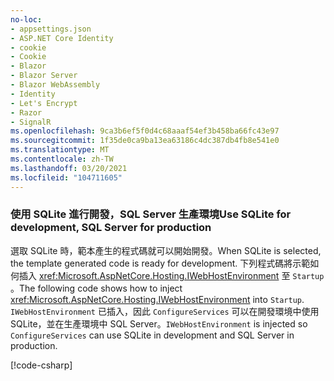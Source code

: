 ```yaml
---
no-loc:
- appsettings.json
- ASP.NET Core Identity
- cookie
- Cookie
- Blazor
- Blazor Server
- Blazor WebAssembly
- Identity
- Let's Encrypt
- Razor
- SignalR
ms.openlocfilehash: 9ca3b6ef5f0d4c68aaaf54ef3b458ba66fc43e97
ms.sourcegitcommit: 1f35de0ca9ba13ea63186c4dc387db4fb8e541e0
ms.translationtype: MT
ms.contentlocale: zh-TW
ms.lasthandoff: 03/20/2021
ms.locfileid: "104711605"
---
```

<a name="sqlite-dev"></a>
### <a name="use-sqlite-for-development-sql-server-for-production"></a><span data-ttu-id="810c8-101">使用 SQLite 進行開發，SQL Server 生產環境</span><span class="sxs-lookup"><span data-stu-id="810c8-101">Use SQLite for development, SQL Server for production</span></span>

<span data-ttu-id="810c8-102">選取 SQLite 時，範本產生的程式碼就可以開始開發。</span><span class="sxs-lookup"><span data-stu-id="810c8-102">When SQLite is selected, the template generated code is ready for development.</span></span> <span data-ttu-id="810c8-103">下列程式碼將示範如何插入 <xref:Microsoft.AspNetCore.Hosting.IWebHostEnvironment> 至 `Startup` 。</span><span class="sxs-lookup"><span data-stu-id="810c8-103">The following code shows how to inject <xref:Microsoft.AspNetCore.Hosting.IWebHostEnvironment> into `Startup`.</span></span> <span data-ttu-id="810c8-104">`IWebHostEnvironment` 已插入，因此 `ConfigureServices` 可以在開發環境中使用 SQLite，並在生產環境中 SQL Server。</span><span class="sxs-lookup"><span data-stu-id="810c8-104">`IWebHostEnvironment` is injected so `ConfigureServices` can use SQLite in development and SQL Server in production.</span></span>

[!code-csharp[](~/includes/RP/code/StartupDevProd.cs?name=snippet&highlight=5,10,14)]
